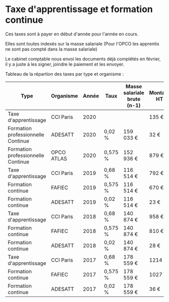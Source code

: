 # Taxe d'apprentissage et formation continue

Ces taxes sont à payer en début d'année pour l'année en cours.

Elles sont toutes indexés sur la masse salariale (Pour l'OPCO les apprentis ne sont pas compté dans la masse salariale)

Le cabinet comptable nous envoi les documents déjà complétés en février, il y a juste à les signer, joindre le paiement et les envoyer.

Tableau de la répartion des taxes par type et organisme :

| Type 	| Organisme 	| Année 	| Taux  	| Masse salariale brute (n-1)	| Montant HT 	|
|----------------------	|-----------	|-------	|---------	|-----------------	|------------	|
| Taxe d'apprentissage 	| CCI Paris 	| 2020 	| 	|  	| 135 € 	|
| Formation professionnelle Continue  	| ADESATT 	| 2020 	| 0,02 % 	| 159 033 € 	| 32 € 	|
| Formation professionnelle Continue | OPCO ATLAS | 2020 | 0,575 % | 152 936 € | 879 € |
| Taxe d'apprentissage 	| CCI Paris 	| 2019 	| 0,68 % 	| 116 514 € 	| 792 € 	|
| Formation continue 	| FAFIEC 	| 2019 	| 0,575 % 	| 116 514 € 	| 670 € 	|
| Formation continue 	| ADESATT 	| 2019 	| 0,02 % 	| 116 514 € 	| 23 € 	|
| Taxe d'apprentissage 	| CCI Paris 	| 2018 	| 0,68 % 	| 140 874 € 	| 958 € 	|
| Formation continue 	| FAFIEC 	| 2018 	| 0,575 % 	| 140 874 € 	| 810 € 	|
| Formation continue 	| ADESATT 	| 2018 	| 0,02 % 	| 140 874 € 	| 28 € 	|
| Taxe d'apprentissage 	| CCI Paris 	| 2017 	| 0,68 % 	| 178 559 € 	| 1214 € 	|
| Formation continue 	| FAFIEC 	| 2017 	| 0,575 % 	| 178 559 € 	| 1027 € 	|
| Formation continue 	| ADESATT 	| 2017 	| 0,02 % 	| 178 559 € 	| 36 € 	|
